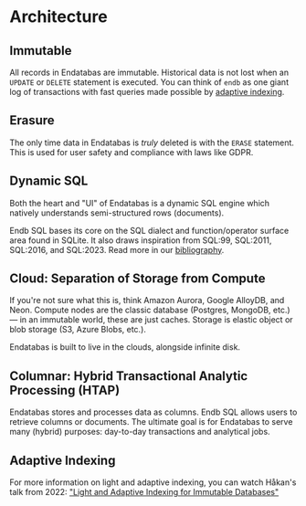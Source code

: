 # Architecture

## Immutable

All records in Endatabas are immutable.
Historical data is not lost when an `UPDATE` or `DELETE` statement is executed.
You can think of `endb` as one giant log of transactions
with fast queries made possible by [adaptive indexing](#adaptive-indexing).

## Erasure

The only time data in Endatabas is _truly_ deleted is with the `ERASE` statement.
This is used for user safety and compliance with laws like GDPR.

## Dynamic SQL

Both the heart and "UI" of Endatabas is a dynamic SQL engine which natively understands semi-structured rows (documents).

Endb SQL bases its core on the SQL dialect and function/operator surface area found in SQLite.
It also draws inspiration from SQL:99, SQL:2011, SQL:2016, and SQL:2023.
Read more in our [bibliography](https://www.endatabas.com/bibliography.html).

## Cloud: Separation of Storage from Compute

If you're not sure what this is, think Amazon Aurora, Google AlloyDB, and Neon.
Compute nodes are the classic database (Postgres, MongoDB, etc.) — in an immutable world, these are just caches.
Storage is elastic object or blob storage (S3, Azure Blobs, etc.).

Endatabas is built to live in the clouds, alongside infinite disk.

## Columnar: Hybrid Transactional Analytic Processing (HTAP)

Endatabas stores and processes data as columns.
Endb SQL allows users to retrieve columns or documents.
The ultimate goal is for Endatabas to serve many (hybrid) purposes: day-to-day transactions and analytical jobs.

## Adaptive Indexing

For more information on light and adaptive indexing, you can watch Håkan's talk from 2022:
["Light and Adaptive Indexing for Immutable Databases"](https://www.youtube.com/watch?v=Px-7TlceM5A)
